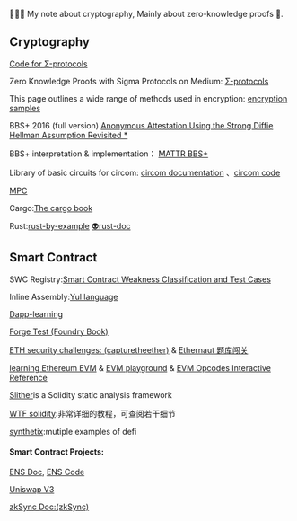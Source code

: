 🧝🏻‍♀️ My note about cryptography, Mainly about zero-knowledge proofs 🥥.  

## Cryptography
[Code for Σ-protocols](https://github.com/ferrarif1/MyNote/tree/6c6907d2d7967a00e66bc0799c124c711fe4a2e2/sigma%20protocol%20code "Heading link")   

Zero Knowledge Proofs with Sigma Protocols on Medium:
[Σ-protocols](https://medium.com/@loveshharchandani/zero-knowledge-proofs-with-sigma-protocols-91e94858a1fb "Heading link")   

This page outlines a wide range of methods used in encryption:
[encryption samples](https://asecuritysite.com/encryption "Heading link")   

BBS+ 2016 (full version)
[Anonymous Attestation Using the Strong Diffie Hellman Assumption Revisited *](https://eprint.iacr.org/2016/663.pdf "Heading link")   

BBS+ interpretation & implementation：
[MATTR BBS+](https://identity.foundation/bbs-signature/draft-looker-cfrg-bbs-signatures.html "Heading link")   

Library of basic circuits for circom: [circom documentation](https://docs.circom.io/getting-started/installation/ "Heading link") 、[circom code](https://github.com/iden3/circomlib "Heading link")   

[MPC](https://github.com/rdragos/awesome-mpc "Heading link")    

Cargo:[The cargo book](https://doc.rust-lang.org/cargo/getting-started/first-steps.html "Heading link")   

Rust:[rust-by-example](https://rustwiki.org/zh-CN/rust-by-example "Heading link")    [👽rust-doc](https://docs.rs/ "Heading link")  

## Smart Contract
SWC Registry:[Smart Contract Weakness Classification and Test Cases](https://swcregistry.io/ "Heading link")  

Inline Assembly:[Yul language](https://docs.soliditylang.org/en/v0.8.14/yul.html#yul "Heading link")  

[Dapp-learning](https://github.com/ferrarif1/Dapp-Learning?organization=ferrarif1&organization=ferrarif1 "Heading link")   

[Forge Test (Foundry Book)](https://book.getfoundry.sh/ "Heading link")  

[ETH security challenges: (capturetheether)](https://capturetheether.com/challenges/ "Heading link") &
[Ethernaut 题库闯关](https://capturetheether.com/challenges/](https://learnblockchain.cn/column/19) "Heading link")

[learning Ethereum EVM](https://stermi.xyz/blog/lets-play-evm-puzzles "Heading link")  & [EVM playground](https://www.evm.codes/playground?unit=Wei&codeType=Mnemonic&code=%27z0x4wMSTORE%7E3wRETURN%27%7EyzzPUSH1+y%5Cnw2%7E0y%01wyz%7E_&fork=grayGlacier "Heading link") & [EVM Opcodes Interactive Reference](https://www.evm.codes/?fork=grayGlacier  "Heading link")

[Slither](https://github.com/crytic/slither "Heading link")is a Solidity static analysis framework

[WTF solidity](https://github.com/AmazingAng/WTF-Solidity "Heading link"):非常详细的教程，可查阅若干细节

[synthetix](https://github.com/Synthetixio/synthetix "Heading link"):mutiple examples of defi

#### Smart Contract Projects:
[ENS Doc](https://docs.ens.domains/ "Heading link"), 
[ENS Code](https://github.com/ensdomains/ens-contracts/tree/fb88681d476e8cabc642781262043b8d521fefd5 "Heading link")  

[Uniswap V3](https://liaoph.com/uniswap-v3-1/ "Heading link")  

[zkSync Doc:(zkSync)](https://docs.zksync.io/dev/contracts/#porting-smart-contracts "Heading link")  
